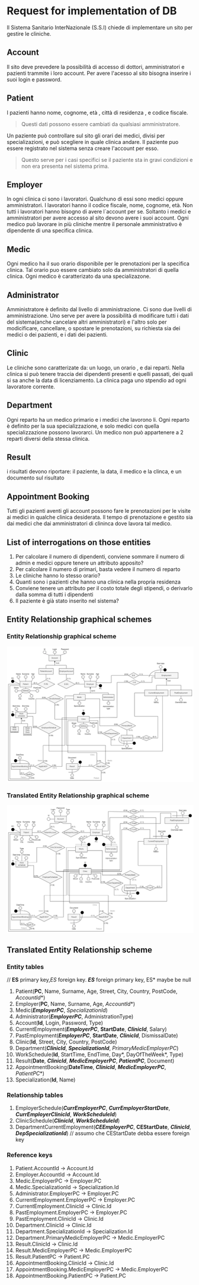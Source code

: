 ﻿# Request for implementation of DB

Il Sistema Sanitario InterNazionale (S.S.I) chiede di implementare un sito per gestire le cliniche.

## Account

Il sito deve prevedere la possibilità di accesso di dottori, amministratori e pazienti trammite i loro account.
Per avere l'acesso al sito bisogna inserire i suoi login e password.

## Patient

I pazienti hanno nome, cognome, età , città di residenza , e codice fiscale.
> Questi dati possono essere cambiati da qualsiasi amministratore.

Un paziente può controllare sul sito gli orari dei medici, divisi per specializazioni, e può scegliere in quale clinica
andare.
Il paziente puo essere registrato nel sistema senza creare l'account per esso.
> Questo serve per i casi specifici se il paziente sta in gravi condizioni e non era presenta nel sistema prima.

## Employer

In ogni clinica ci sono i lavoratori.
Qualchuno di essi sono medici oppure amministratori.
I lavoratori hanno il codice fiscale, nome, cognome, età.
Non tutti i lavoratori hanno bisogno di avere l`account per se.
Soltanto i medici e amministratori per avere accesso al sito devono avere i suoi account.
Ogni medico può lavorare in più cliniche mentre il personale amministrativo è dipendente di una specifica clinica.

## Medic

Ogni medico ha il suo orario disponibile per le prenotazioni per la specifica clinica. Tal orario puo essere cambiato
solo da amministratori di quella clinica.
Ogni medico è caratterizato da una specializazone.

## Administrator

Amministratore è definito dal livello di amministrazione.
Ci sono due livelli di amministrazione. Uno serve per avere la possibilità di modificare tutti i dati del sistema(anche
cancelare altri amministratori) e
l'altro solo per modicificare, cancellare, o spostare le prenotazioni, su richiesta sia dei medici o dei pazienti, e i
dati dei pazienti.

## Clinic

Le cliniche sono caratterizate da: un luogo, un orario , e dai reparti.
Nella clinica si può tenere traccia dei dipendenti presenti e quelli passati, dei quali si sa anche la data di
licenziamento.
La clinica paga uno stpendio ad ogni lavoratore corrente.

## Department

Ogni reparto ha un medico primario e i medici che lavorono li.
Ogni reparto è definito per la sua specializzazione, e solo medici con quella specializzazione possono lavorarci.
Un medico non può appartenere a 2 reparti diversi della stessa clinica.

## Result

i risultati devono riportare: il paziente, la data, il medico e la clinca, e un documento sul risultato

## Appointment Booking

Tutti gli pazienti aventi gli account possono fare le prenotazioni per le visite ai medici in qualche clinica
desiderata.
Il tempo di prenotazione e gestito sia dai medici che dai amministratori di clininca dove lavora tal medico.

## List of interrogations on those entities

1) Per calcolare il numero di dipendenti, conviene sommare il numero di admin e medici oppure tenere un attributo
   apposito?
2) Per calcolare il numero di primari, basta vedere il numero di reparto
3) Le cliniche hanno lo stesso orario?
4) Quanti sono i pazienti che hanno una clinica nella propria residenza
5) Conviene tenere un attributo per il costo totale degli stipendi, o derivarlo dalla somma di tutti i dipendenti
6) Il paziente è già stato inserito nel sistema?

## Entity Relationship graphical schemes

### Entity Relationship graphical scheme

![Alt text](Entity_Relationship_Scheme.png?raw=true "ER Scheme")

### Translated Entity Relationship graphical scheme

![Alt text](Translated_ER_Scheme.png?raw=true "Translated ER Scheme")

## Translated Entity Relationship scheme

### Entity tables

// **ES** primary key,*ES* foreign key. ***ES*** foreign primary key, ES* maybe be null 

1. Patient(**PC**, Name, Surname, Age, Street, City, Country, PostCode, *AccountId**) 
2. Employer(**PC**, Name, Surname, Age, *AccountId**)
3. Medic(***EmployerPC***, *SpecializationId*)
4. Administrator(***EmployerPC***, AdministrationType)
5. Account(**Id**, Login, Password, Type)
6. CurrentEmployment(***EmployerPC***, **StartDate**, ***ClinicId***, Salary)
7. PastEmployment(***EmployerPC***, **StartDate**, ***ClinicId***, DismissalDate)
8. Clinic(**Id**, Street, City, Country, PostCode)
9. Department(***ClinicId***, ***SpecializationId***, *PrimaryMedicEmployerPC*)
10. WorkSchedule(**Id**, StartTime, EndTime, Day*, DayOfTheWeek*, Type)
11. Result(**Date**, ***ClinicId***, ***MedicEmployerPC***, ***PatientPC***, Document)
12. AppointmentBooking(**DateTime**, ***ClinicId***, ***MedicEmployerPC***, *PatientPC**)
13. Specialization(**Id**, Name)

### Relationship tables

1. EmployerSchedule(***CurrEmployerPC***, ***CurrEmployerStartDate***, ***CurrEmployerClinicId***, ***WorkScheduleId***)
2. ClinicSchedule(***ClinicId***, ***WorkScheduleId***)
3. DepartmentCurrentEmployment(***CEEmployerPC***, **CEStartDate**, ***ClinicId***,  ***DepSpecializationId***) // assumo che CEStartDate debba essere foreign key

### Reference keys

1. Patient.AccountId → Account.Id
2. Employer.AccountId → Account.Id
3. Medic.EmployerPC → Employer.PC
4. Medic.SpecializationId → Specialization.Id
5. Administrator.EmployerPC → Employer.PC
6. CurrentEmployment.EmployerPC → Employer.PC
7. CurrentEmployment.ClinicId → Clinic.Id
8. PastEmployment.EmployerPC → Employer.PC
9. PastEmployment.ClinicId → Clinic.Id
10. Department.ClinicId → Clinic.Id
11. Department.SpecializationId → Specialization.Id
12. Department.PrimaryMedicEmployerPC → Medic.EmployerPC
13. Result.ClinicId → Clinic.Id
14. Result.MedicEmployerPC → Medic.EmployerPC
15. Result.PatientPC → Patient.PC
16. AppointmentBooking.ClinicId → Clinic.Id
17. AppointmentBooking.MedicEmployerPC → Medic.EmployerPC
18. AppointmentBooking.PatientPC → Patient.PC